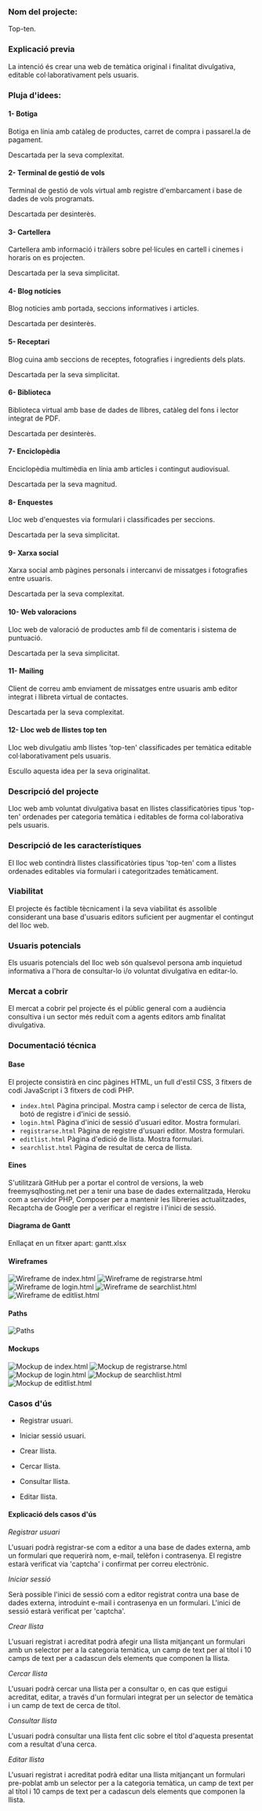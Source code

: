 ### Nom del projecte:

Top-ten.

### Explicació previa

La intenció és crear una web de temàtica original i finalitat divulgativa, editable col·laborativament pels usuaris.

### Pluja d'idees:

#### 1- Botiga

Botiga en línia amb catàleg de productes, carret de compra i passarel.la de pagament.

Descartada per la seva complexitat.

#### 2- Terminal de gestió de vols

Terminal de gestió de vols virtual amb registre d'embarcament i base de dades de vols programats.

Descartada per desinterès.

#### 3- Cartellera

Cartellera amb informació i tràilers sobre pel·lícules
en cartell i cinemes i horaris on es projecten.

Descartada per la seva simplicitat.

#### 4- Blog notícies

Blog noticies amb portada, seccions informatives i articles.

Descartada per desinterès.

#### 5- Receptari

Blog cuina amb seccions de receptes, fotografies i ingredients dels plats.

Descartada per la seva simplicitat.

#### 6- Biblioteca

Biblioteca virtual amb base de dades de llibres, catàleg del fons i lector integrat de PDF.

Descartada per desinterès.

#### 7- Enciclopèdia

Enciclopèdia multimèdia en línia amb articles i contingut audiovisual.

Descartada per la seva magnitud.

#### 8- Enquestes

Lloc web d'enquestes via formulari i classificades per seccions.

Descartada per la seva simplicitat.

#### 9- Xarxa social

Xarxa social amb pàgines personals i intercanvi de missatges i fotografies entre usuaris.

Descartada per la seva complexitat.

#### 10- Web valoracions

Lloc web de valoració de productes amb fil de comentaris i sistema de puntuació.

Descartada per la seva simplicitat.

#### 11- Mailing

Client de correu amb enviament de missatges
entre usuaris amb editor integrat i llibreta virtual de contactes.

Descartada per la seva complexitat.

#### 12- Lloc web de llistes top ten

Lloc web divulgatiu amb llistes 'top-ten' classificades per temàtica editable
col·laborativament pels usuaris.

Escullo aquesta idea per la seva originalitat.

### Descripció del projecte

Lloc web amb voluntat divulgativa basat en llistes classificatòries tipus 'top-ten'
ordenades per categoria temàtica i editables de forma col·laborativa pels usuaris.

### Descripció de les característiques

El lloc web contindrà llistes classificatòries tipus 'top-ten' com a llistes ordenades
editables via formulari i categoritzades temàticament.

### Viabilitat

El projecte és factible tècnicament i la seva viabilitat és assolible considerant una base d'usuaris editors suficient per
augmentar el contingut del lloc web.

### Usuaris potencials

Els usuaris potencials del lloc web són qualsevol persona amb inquietud informativa a l'hora
de consultar-lo i/o voluntat divulgativa en editar-lo.

### Mercat a cobrir

El mercat a cobrir pel projecte és el públic general com a audiència consultiva i un sector més
reduït com a agents editors amb finalitat divulgativa.

### Documentació técnica

#### Base

El projecte consistirà en cinc pàgines HTML, un full d'estil CSS, 3 fitxers de codi JavaScript i 3 fitxers de codi PHP.

- `index.html` Pàgina principal. Mostra camp i selector de cerca de llista, botó de registre i d'inici de sessió.
- `login.html` Pàgina d'inici de sessió d'usuari editor. Mostra formulari.
- `registrarse.html` Pàgina de registre d'usuari editor. Mostra formulari.
- `editlist.html` Pàgina d'edició de llista. Mostra formulari.
- `searchlist.html` Pàgina de resultat de cerca de llista.

#### Eines

S'utilitzarà GitHub per a portar el control de versions, la web freemysqlhosting.net per a tenir una base de dades externalitzada, Heroku com a servidor PHP, Composer per a mantenir les llibreries actualitzades, Recaptcha de Google per a verificar el registre i l'inici de sessió.

#### Diagrama de Gantt

Enllaçat en un fitxer apart: gantt.xlsx

#### Wireframes

![Wireframe de index.html](./wf_index.png)
![Wireframe de registrarse.html](./wf_registrarse.png)
![Wireframe de login.html](./wf_login.png)
![Wireframe de searchlist.html](./wf_searchlist.png)
![Wireframe de editlist.html](./wf_editlist.png)

#### Paths

![Paths](./paths.png)

#### Mockups

![Mockup de index.html](./mockup_index.png)
![Mockup de registrarse.html](./mockup_registrarse.png)
![Mockup de login.html](./mockup_login.png)
![Mockup de searchlist.html](./mockup_searchlist.png)
![Mockup de editlist.html](./mockup_editlist.png)

### Casos d'ús

- Registrar usuari.

- Iniciar sessió usuari.

- Crear llista.

- Cercar llista.

- Consultar llista.

- Editar llista.

#### Explicació dels casos d'ús

_Registrar usuari_

L'usuari podrà registrar-se com a editor a una base de dades externa, amb un formulari que requerirà nom, e-mail, telèfon i contrasenya. El registre estarà verificat via 'captcha' i confirmat per correu electrònic.

_Iniciar sessió_

Serà possible l'inici de sessió com a editor registrat contra una base de dades externa, introduint e-mail i contrasenya en un formulari. L'inici de sessió
estarà verificat per 'captcha'.

_Crear llista_

L'usuari registrat i acreditat podrà afegir una llista mitjançant un formulari amb un selector per a la categoria temàtica, un camp de text per al títol i 10 camps de text per a cadascun dels elements que componen la llista.

_Cercar llista_

L'usuari podrà cercar una llista per a consultar o, en cas que estigui acreditat, editar, a través d'un formulari integrat per un selector de temàtica i un camp de text de cerca de títol.

_Consultar llista_

L'usuari podrà consultar una llista fent clic sobre el títol d'aquesta presentat com a resultat d'una cerca.

_Editar llista_

L'usuari registrat i acreditat podrà editar una llista mitjançant un formulari pre-poblat amb un selector per a la categoria temàtica, un camp de text per al títol i 10 camps de text per a cadascun dels elements que componen la llista.
